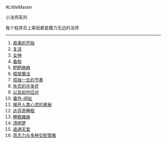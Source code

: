 #LittleMaster

小法师系列

每个程序员上辈纸都是魔力无边的法师

---

1. [故事的开始](https://github.com/Artwalk/LittleMaster/blob/master/Contents/01.md)
1. [复活](https://github.com/Artwalk/LittleMaster/blob/master/Contents/02.md)
1. [女神](https://github.com/Artwalk/LittleMaster/blob/master/Contents/03.md)
1. [备胎](https://github.com/Artwalk/LittleMaster/blob/master/Contents/04.md)
1. [粑粑麻麻](https://github.com/Artwalk/LittleMaster/blob/master/Contents/05.md)
1. [框架魔法](https://github.com/Artwalk/LittleMaster/blob/master/Contents/06.md)
1. [孤独一生的节奏](https://github.com/Artwalk/LittleMaster/blob/master/Contents/07.md)
1. [失恋的并发症](https://github.com/Artwalk/LittleMaster/blob/master/Contents/08.md)
1. [以及如何应对](https://github.com/Artwalk/LittleMaster/blob/master/Contents/09.md)
1. [番外-闲扯](https://github.com/Artwalk/LittleMaster/blob/master/Contents/10.md)
1. [揭开人类心灵的奥秘](https://github.com/Artwalk/LittleMaster/blob/master/Contents/11.md)
1. [达芬奇睡眠](https://github.com/Artwalk/LittleMaster/blob/master/Contents/12.md)
1. [睡眠瘫痪](https://github.com/Artwalk/LittleMaster/blob/master/Contents/13.md)
1. [清明梦](https://github.com/Artwalk/LittleMaster/blob/master/Contents/14.md)
1. [直通天堂](https://github.com/Artwalk/LittleMaster/blob/master/Contents/15.md)
1. [意志力与多种交配策略](https://github.com/Artwalk/LittleMaster/blob/master/Contents/16.md)
